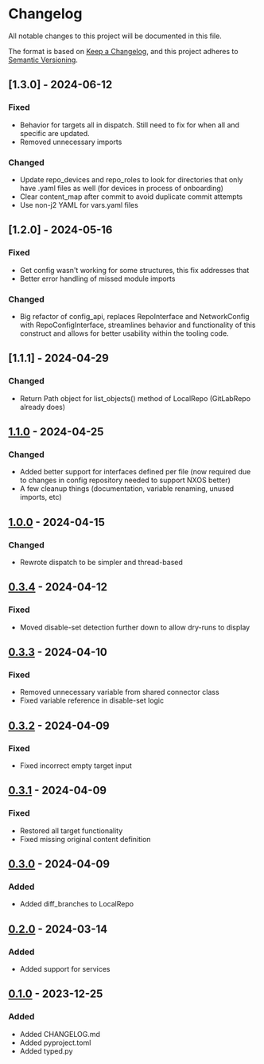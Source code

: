 # Changelog

All notable changes to this project will be documented in this file.

The format is based on [Keep a Changelog](https://keepachangelog.com/en/1.1.0/),
and this project adheres to [Semantic Versioning](https://semver.org/spec/v2.0.0.html).

## [1.3.0] - 2024-06-12

### Fixed

- Behavior for targets all in dispatch. Still need to fix for when all and specific are
  updated.
- Removed unnecessary imports

### Changed

- Update repo_devices and repo_roles to look for directories that only have .yaml files
  as well (for devices in process of onboarding)
- Clear content_map after commit to avoid duplicate commit attempts
- Use non-j2 YAML for vars.yaml files

## [1.2.0] - 2024-05-16

### Fixed

- Get config wasn't working for some structures, this fix addresses that
- Better error handling of missed module imports

### Changed

- Big refactor of config_api, replaces RepoInterface and NetworkConfig with
  RepoConfigInterface, streamlines behavior and functionality of this construct and allows
  for better usability within the tooling code.

## [1.1.1] - 2024-04-29

### Changed

- Return Path object for list_objects() method of LocalRepo (GitLabRepo already does)

## [1.1.0] - 2024-04-25

### Changed

- Added better support for interfaces defined per file (now required due to changes in
  config repository needed to support NXOS better)
- A few cleanup things (documentation, variable renaming, unused imports, etc)

## [1.0.0] - 2024-04-15

### Changed

- Rewrote dispatch to be simpler and thread-based

## [0.3.4] - 2024-04-12

### Fixed

- Moved disable-set detection further down to allow dry-runs to display

## [0.3.3] - 2024-04-10

### Fixed

- Removed unnecessary variable from shared connector class
- Fixed variable reference in disable-set logic

## [0.3.2] - 2024-04-09

### Fixed

- Fixed incorrect empty target input

## [0.3.1] - 2024-04-09

### Fixed

- Restored all target functionality
- Fixed missing original content definition

## [0.3.0] - 2024-04-09

### Added

- Added diff_branches to LocalRepo

## [0.2.0] - 2024-03-14

### Added

- Added support for services

## [0.1.0] - 2023-12-25

### Added

- Added CHANGELOG.md
- Added pyproject.toml
- Added typed.py

[1.1.0]: https://gitlab.com/doubleverify/techops/sre/dv_sre_lib/-/tags/v1.0.0..v1.1.0
[1.0.0]: https://gitlab.com/doubleverify/techops/sre/dv_sre_lib/-/tags/v0.3.4..v1.0.0
[0.3.4]: https://gitlab.com/doubleverify/techops/sre/dv_sre_lib/-/tags/v0.3.3..v0.3.4
[0.3.3]: https://gitlab.com/doubleverify/techops/sre/dv_sre_lib/-/tags/v0.3.2..v0.3.3
[0.3.2]: https://gitlab.com/doubleverify/techops/sre/dv_sre_lib/-/tags/v0.3.1..v0.3.2
[0.3.1]: https://gitlab.com/doubleverify/techops/sre/dv_sre_lib/-/tags/v0.3.0..v0.3.1
[0.3.0]: https://gitlab.com/doubleverify/techops/sre/dv_sre_lib/-/tags/v0.2.0..v0.3.0
[0.2.0]: https://gitlab.com/doubleverify/techops/sre/dv_sre_lib/-/tags/v0.1.0..v0.2.0
[0.1.0]: https://gitlab.com/doubleverify/techops/sre/dv_sre_lib/-/tags/v0.1.0